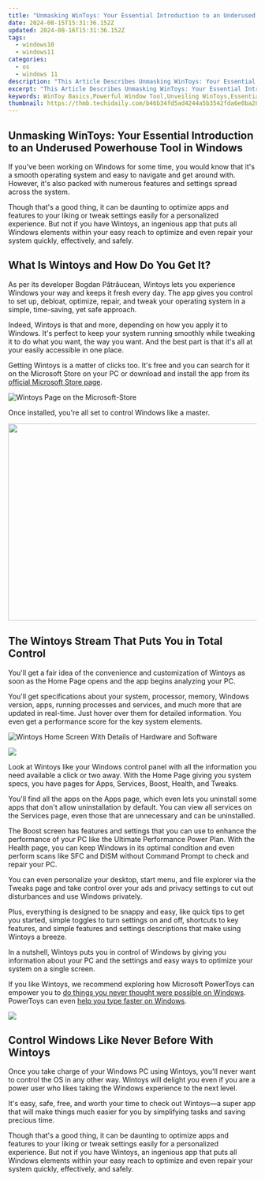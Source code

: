 ```yaml
---
title: "Unmasking WinToys: Your Essential Introduction to an Underused Powerhouse Tool in Windows"
date: 2024-08-15T15:31:36.152Z
updated: 2024-08-16T15:31:36.152Z
tags:
  - windows10
  - windows11
categories:
  - os
  - windows 11
description: "This Article Describes Unmasking WinToys: Your Essential Introduction to an Underused Powerhouse Tool in Windows"
excerpt: "This Article Describes Unmasking WinToys: Your Essential Introduction to an Underused Powerhouse Tool in Windows"
keywords: WinToy Basics,Powerful Window Tool,Unveiling WinToys,Essential WinTool Guide,Underused Tools for Windows,Introduction to WinTools,Mastering Windows Functions
thumbnail: https://thmb.techidaily.com/b46b34fd5ad4244a5b3542fda6e0ba281358e5c36628241992e02c966a06886d.jpg
---
```


## Unmasking WinToys: Your Essential Introduction to an Underused Powerhouse Tool in Windows

 If you've been working on Windows for some time, you would know that it's a smooth operating system and easy to navigate and get around with. However, it's also packed with numerous features and settings spread across the system.

 Though that's a good thing, it can be daunting to optimize apps and features to your liking or tweak settings easily for a personalized experience. But not if you have Wintoys, an ingenious app that puts all Windows elements within your easy reach to optimize and even repair your system quickly, effectively, and safely.

## What Is Wintoys and How Do You Get It?

 As per its developer Bogdan Pătrăucean, Wintoys lets you experience Windows your way and keeps it fresh every day. The app gives you control to set up, debloat, optimize, repair, and tweak your operating system in a simple, time-saving, yet safe approach.

 Indeed, Wintoys is that and more, depending on how you apply it to Windows. It's perfect to keep your system running smoothly while tweaking it to do what you want, the way you want. And the best part is that it's all at your easily accessible in one place.

 Getting Wintoys is a matter of clicks too. It's free and you can search for it on the Microsoft Store on your PC or download and install the app from its [official Microsoft Store page](https://apps.microsoft.com/store/detail/wintoys/9P8LTPGCBZXD?hl=en-us&gl=us).

![Wintoys Page on the Microsoft-Store](https://static1.makeuseofimages.com/wordpress/wp-content/uploads/2023/06/wintoys-mirosoft-store.jpg)

 Once installed, you're all set to control Windows like a master.

<!-- affiliate ads begin -->
<a href="https://aidotcom.pxf.io/c/5597632/2086436/19576" target="_top" id="2086436"><img src="//a.impactradius-go.com/display-ad/19576-2086436" border="0" alt="" width="1500" height="400"/></a><img height="0" width="0" src="https://imp.pxf.io/i/5597632/2086436/19576" style="position:absolute;visibility:hidden;" border="0" />
<!-- affiliate ads end -->
## The Wintoys Stream That Puts You in Total Control

 You'll get a fair idea of the convenience and customization of Wintoys as soon as the Home Page opens and the app begins analyzing your PC.

 You'll get specifications about your system, processor, memory, Windows version, apps, running processes and services, and much more that are updated in real-time. Just hover over them for detailed information. You even get a performance score for the key system elements.

![Wintoys Home Screen With Details of Hardware and Software](https://static1.makeuseofimages.com/wordpress/wp-content/uploads/2023/06/wintoys-home-screen.jpg)
<!-- affiliate ads begin -->
<a href="https://store.movavi.com/affiliate.php?ACCOUNT=MOVAVI&AFFILIATE=108875&PATH=https%3A%2F%2Fwww.movavi.com%3FAFFILIATE%3D108875%26RESOURCE%3DMovavi%2BScreen%2BRecorder%2Bbox"><img src="https://mcusercontent.com/0885a03ded3d480dca9287f12/images/f026b149-fc7c-fd54-5f3e-1460bbb19b6b.jpg" border="0"></a>
<!-- affiliate ads end -->

 Look at Wintoys like your Windows control panel with all the information you need available a click or two away. With the Home Page giving you system specs, you have pages for Apps, Services, Boost, Health, and Tweaks.

 You'll find all the apps on the Apps page, which even lets you uninstall some apps that don't allow uninstallation by default. You can view all services on the Services page, even those that are unnecessary and can be uninstalled.

 The Boost screen has features and settings that you can use to enhance the performance of your PC like the Ultimate Performance Power Plan. With the Health page, you can keep Windows in its optimal condition and even perform scans like SFC and DISM without Command Prompt to check and repair your PC.

 You can even personalize your desktop, start menu, and file explorer via the Tweaks page and take control over your ads and privacy settings to cut out disturbances and use Windows privately.

 Plus, everything is designed to be snappy and easy, like quick tips to get you started, simple toggles to turn settings on and off, shortcuts to key features, and simple features and settings descriptions that make using Wintoys a breeze.

 In a nutshell, Wintoys puts you in control of Windows by giving you information about your PC and the settings and easy ways to optimize your system on a single screen.

 If you like Wintoys, we recommend exploring how Microsoft PowerToys can empower you to [do things you never thought were possible on Windows](https://www.makeuseof.com/best-things-you-can-do-windows-powertoys/). PowerToys can even [help you type faster on Windows](https://www.makeuseof.com/type-faster-powertoys-windows/).

<!-- affiliate ads begin -->
<a href="https://secure.2checkout.com/order/checkout.php?PRODS=2201613&QTY=1&AFFILIATE=108875&CART=1"><img src="https://www.macdvdripperpro.com/images/devices-3.png" border="0"></a>
<!-- affiliate ads end -->
## Control Windows Like Never Before With Wintoys

 Once you take charge of your Windows PC using Wintoys, you'll never want to control the OS in any other way. Wintoys will delight you even if you are a power user who likes taking the Windows experience to the next level.

 It's easy, safe, free, and worth your time to check out Wintoys—a super app that will make things much easier for you by simplifying tasks and saving precious time.

 Though that's a good thing, it can be daunting to optimize apps and features to your liking or tweak settings easily for a personalized experience. But not if you have Wintoys, an ingenious app that puts all Windows elements within your easy reach to optimize and even repair your system quickly, effectively, and safely.



<ins class="adsbygoogle"
      style="display:block"
      data-ad-client="ca-pub-7571918770474297"
      data-ad-slot="8358498916"
      data-ad-format="auto"
      data-full-width-responsive="true"></ins>



